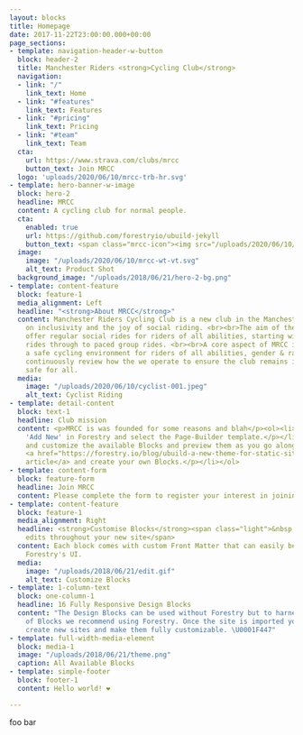 ```yaml
---
layout: blocks
title: Homepage
date: 2017-11-22T23:00:00.000+00:00
page_sections:
- template: navigation-header-w-button
  block: header-2
  title: Manchester Riders <strong>Cycling Club</strong>
  navigation:
  - link: "/"
    link_text: Home
  - link: "#features"
    link_text: Features
  - link: "#pricing"
    link_text: Pricing
  - link: "#team"
    link_text: Team
  cta:
    url: https://www.strava.com/clubs/mrcc
    button_text: Join MRCC
  logo: 'uploads/2020/06/10/mrcc-trb-hr.svg'
- template: hero-banner-w-image
  block: hero-2
  headline: MRCC
  content: A cycling club for normal people.
  cta:
    enabled: true
    url: https://github.com/forestryio/ubuild-jekyll
    button_text: <span class="mrcc-icon"><img src="/uploads/2020/06/10/mrcc-sym-b.svg" /></span> Join MRCC
  image:
    image: "/uploads/2020/06/10/mrcc-wt-vt.svg"
    alt_text: Product Shot
  background_image: "/uploads/2018/06/21/hero-2-bg.png"
- template: content-feature
  block: feature-1
  media_alignment: Left
  headline: "<strong>About MRCC</strong>"
  content: Manchester Riders Cycling Club is a new club in the Manchester area focussing
    on inclusivity and the joy of social riding. <br><br>The aim of the club is to
    offer regular social rides for riders of all abilities, starting with introductory
    rides through to paced group rides. <br><br>A core aspect of MRCC is to create
    a safe cycling environment for riders of all abilities, gender & race; MRCC will
    continuously review how the we operate to ensure the club remains inclusive and
    safe for all.
  media:
    image: "/uploads/2020/06/10/cyclist-001.jpeg"
    alt_text: Cyclist Riding
- template: detail-content
  block: text-1
  headline: Club mission
  content: <p>MRCC is was founded for some reasons and blah</p><ol><li><p>Click on
    'Add New' in Forestry and select the Page-Builder template.</p></li><li><p>Add
    and customize the available Blocks and preview them as you go along.</p></li><li><p>Read
    <a href="https://forestry.io/blog/ubuild-a-new-theme-for-static-sites-using-blocks/">our
    article</a> and create your own Blocks.</p></li></ol>
- template: content-form
  block: feature-form
  headline: Join MRCC
  content: Please complete the form to register your interest in joining Manchester Riders Cycling Club. Once you have joined you will receive an invite to join MRCC on Strava.
- template: content-feature
  block: feature-1
  media_alignment: Right
  headline: <strong>Customise Blocks</strong><span class="light">&nbsp;to make quick
    edits throughout your new site</span>
  content: Each block comes with custom Front Matter that can easily be edited in
    Forestry's UI.
  media:
    image: "/uploads/2018/06/21/edit.gif"
    alt_text: Customize Blocks
- template: 1-column-text
  block: one-column-1
  headline: 16 Fully Responsive Design Blocks
  content: "The Design Blocks can be used without Forestry but to harness the power
    of Blocks we recommend using Forestry. Once the site is imported you can immediately
    create new sites and make them fully customizable. \U0001F447"
- template: full-width-media-element
  block: media-1
  image: "/uploads/2018/06/21/theme.png"
  caption: All Available Blocks
- template: simple-footer
  block: footer-1
  content: Hello world! ❤︎

---
```

foo bar
